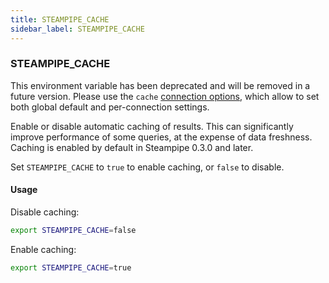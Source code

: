 ```yaml
---
title: STEAMPIPE_CACHE
sidebar_label: STEAMPIPE_CACHE
---
```




### STEAMPIPE_CACHE
This environment variable has been deprecated and will be removed in a future version.  Please use the `cache` [connection options](reference/config-files/connection), which allow to set both global default and per-connection settings.

Enable or disable automatic caching of results.  This can significantly improve performance of some queries, at the expense of data freshness.  Caching is enabled by default in Steampipe 0.3.0 and later. 

Set `STEAMPIPE_CACHE` to `true` to enable caching, or `false` to disable.

#### Usage 
Disable caching:
```bash
export STEAMPIPE_CACHE=false 
```

Enable caching:
```bash
export STEAMPIPE_CACHE=true 
```
